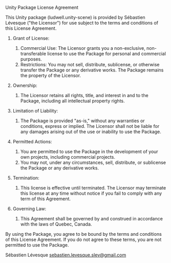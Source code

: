 Unity Package License Agreement

This Unity package (ludwell.unity-scene) is provided by Sébastien Lévesque ("the Licensor") for use subject to the terms and conditions of this License Agreement.

1. Grant of License:
   1. Commercial Use: The Licensor grants you a non-exclusive, non-transferable license to use the Package for personal and commercial purposes.
   2. Restrictions: You may not sell, distribute, sublicense, or otherwise transfer the Package or any derivative works. The Package remains the property of the Licensor.

2. Ownership:
   1. The Licensor retains all rights, title, and interest in and to the Package, including all intellectual property rights.

3. Limitation of Liability:
   1. The Package is provided "as-is," without any warranties or conditions, express or implied. The Licensor shall not be liable for any damages arising out of the use or inability to use the Package.

4. Permitted Actions:
   1. You are permitted to use the Package in the development of your own projects, including commercial projects.
   2. You may not, under any circumstances, sell, distribute, or sublicense the Package or any derivative works.

5. Termination:
   1. This license is effective until terminated. The Licensor may terminate this license at any time without notice if you fail to comply with any term of this Agreement.

6. Governing Law:
   1. This Agreement shall be governed by and construed in accordance with the laws of Quebec, Canada.

By using the Package, you agree to be bound by the terms and conditions of this License Agreement. If you do not agree to these terms, you are not permitted to use the Package.

Sébastien Lévesque
sebastien.levesque.slev@gmail.com
